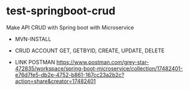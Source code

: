 # test-springboot-crud
Make API CRUD with Spring boot with Microservice
- MVN-INSTALL

- CRUD ACCOUNT
GET, GETBYID, CREATE, UPDATE, DELETE
- LINK POSTMAN
https://www.postman.com/grey-star-472835/workspace/spring-boot-microservice/collection/17482401-e76d7fe5-db2e-4752-b861-167cc23a2b2c?action=share&creator=17482401
